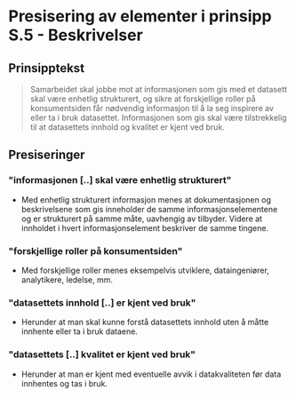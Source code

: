 # Presisering av elementer i prinsipp S.5 - Beskrivelser

## Prinsipptekst

> Samarbeidet skal jobbe mot at informasjonen som gis med et datasett skal være enhetlig strukturert, og sikre at forskjellige roller på konsumentsiden får nødvendig informasjon til å la seg inspirere av eller ta i bruk datasettet. Informasjonen som gis skal være tilstrekkelig til at datasettets innhold og kvalitet er kjent ved bruk. 


## Presiseringer

### "informasjonen [..] skal være enhetlig strukturert"
- Med enhetlig strukturert informasjon menes at dokumentasjonen og beskrivelsene som gis inneholder de samme informasjonselementene og er strukturert på samme måte, uavhengig av tilbyder. Videre at innholdet i hvert informasjonselement beskriver de samme tingene. 

### "forskjellige roller på konsumentsiden"
- Med forskjellige roller menes eksempelvis utviklere, dataingeniører, analytikere, ledelse, mm. 

### "datasettets innhold [..] er kjent ved bruk"
- Herunder at man skal kunne forstå datasettets innhold uten å måtte innhente eller ta i bruk dataene. 

### "datasettets [..] kvalitet er kjent ved bruk"
- Herunder at man er kjent med eventuelle avvik i datakvaliteten før data innhentes og tas i bruk. 
